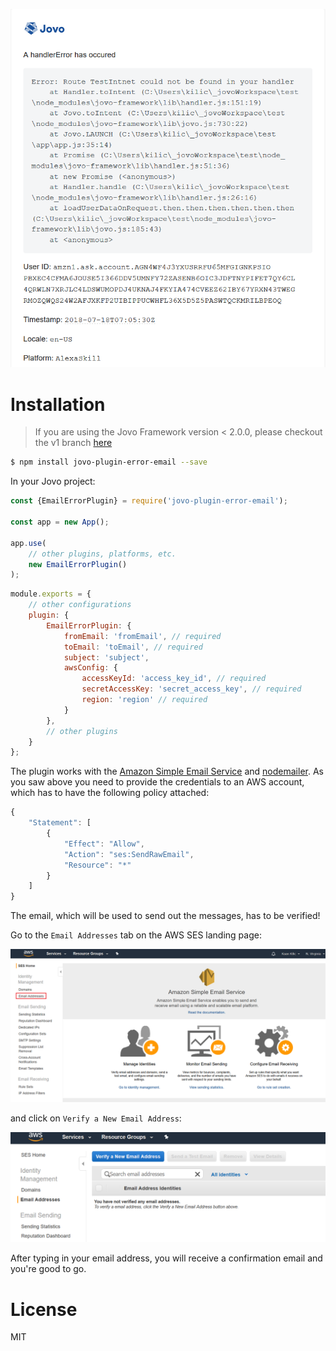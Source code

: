 ![Example](./_images/example.png)

# Installation

> If you are using the Jovo Framework version < 2.0.0, please checkout the v1 branch [here](https://github.com/KaanKC/jovo-plugin-error-email/tree/v1)

```sh
$ npm install jovo-plugin-error-email --save
```

In your Jovo project:

```javascript
const {EmailErrorPlugin} = require('jovo-plugin-error-email');

const app = new App();

app.use(
    // other plugins, platforms, etc.
    new EmailErrorPlugin()
);
```

```javascript
module.exports = {
    // other configurations
    plugin: {
        EmailErrorPlugin: {
            fromEmail: 'fromEmail', // required
            toEmail: 'toEmail', // required
            subject: 'subject',
            awsConfig: {
                accessKeyId: 'access_key_id', // required
                secretAccessKey: 'secret_access_key', // required
                region: 'region' // required
            }
        },
        // other plugins
    }
};
```

The plugin works with the [Amazon Simple Email Service](https://aws.amazon.com/ses/) and [nodemailer](https://nodemailer.com/about/). As you saw above you need to provide the credentials to an AWS account, which has to have the following policy attached:

```javascript
{
    "Statement": [
        {
            "Effect": "Allow",
            "Action": "ses:SendRawEmail",
            "Resource": "*"
        }
    ]
}
```

The email, which will be used to send out the messages, has to be verified!

Go to the `Email Addresses` tab on the AWS SES landing page:

![AWS SES Landing Page](./_images/aws_ses_landingPage.png)

and click on `Verify a New Email Address`:

![AWS SES Email Addresses](./_images/aws_ses_email_addresses.png)

After typing in your email address, you will receive a confirmation email and you're good to go.

# License

MIT